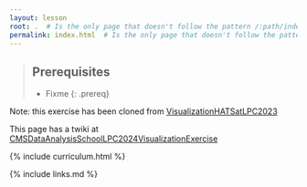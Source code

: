 ```yaml
---
layout: lesson
root: .  # Is the only page that doesn't follow the pattern /:path/index.html
permalink: index.html  # Is the only page that doesn't follow the pattern /:path/index.html
---
```


> ## Prerequisites
>
> * Fixme
{: .prereq}



<!-- # 2024 CMS Data Analysis School Event Display and Particle Flow Exercise -->


Note: this exercise has been cloned from
[VisualizationHATSatLPC2023](https://twiki.cern.ch/twiki/bin/view/CMS/VisualizationHATSatLPC2023)

This page has a twiki at [CMSDataAnalysisSchoolLPC2024VisualizationExercise](https://twiki.cern.ch/twiki/bin/view/CMS/SWGuideCMSDataAnalysisSchoolLPC2024VisualizationExercise)


{% include curriculum.html %}

{% include links.md %}

